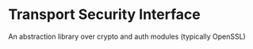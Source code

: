# Transport Security Interface

An abstraction library over crypto and auth modules (typically OpenSSL)
